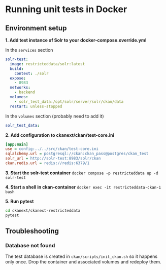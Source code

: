 # Running unit tests in Docker

## Environment setup

**1. Add test instance of Solr to your docker-compose.override.yml**

In the `services` section
```yaml
solr-test:
  image: restricteddata/solr:latest
  build:
    context: ./solr
  expose:
    - 8983
  networks:
    - backend
  volumes:
    - solr_test_data:/opt/solr/server/solr/ckan/data
  restart: unless-stopped
```

In the `volumes` section (probably need to add it)
```yaml
solr_test_data:
```

**2. Add configuration to ckanext/ckan/test-core.ini**

```ini
[app:main]
use = config:../../src/ckan/test-core.ini
sqlalchemy.url = postgresql://ckan:ckan_pass@postgres/ckan_test
solr_url = http://solr-test:8983/solr/ckan
ckan.redis.url = redis://redis:6379/1
```

**3. Start the solr-test container**
`docker compose -p restricteddata up -d solr-test`

**4. Start a shell in ckan-container**
`docker exec -it restricteddata-ckan-1 bash`

**5. Run pytest**
```bash
cd ckanext/ckanext-restricteddata
pytest
```

## Troubleshooting

### Database not found
The test database is created in `ckan/scripts/init_ckan.sh` so it happens only once. Drop the container and associated volumes and redeploy them.
